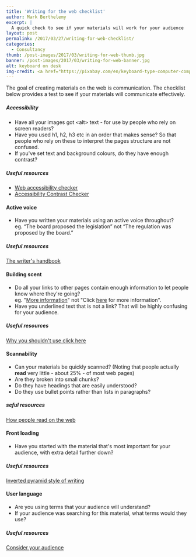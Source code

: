 ```yaml
---
title: 'Writing for the web checklist'
author: Mark Berthelemy
excerpt: |
  A quick check to see if your materials will work for your audience 
layout: post
permalink: /2017/03/27/writing-for-web-checklist/
categories:
  - Consultancy
thumb: /post-images/2017/03/writing-for-web-thumb.jpg
banner: /post-images/2017/03/writing-for-web-banner.jpg
alt: keyboard on desk
img-credit: <a href="https://pixabay.com/en/keyboard-type-computer-computing-498396/" target="_blank">Pixabay</a>
---
```

The goal of creating materials on the web is communication. The checklist below provides a test to see if your materials will communicate effectively.

##### Accessibility

- Have all your images got &lt;alt&gt; text - for use by people who rely on screen readers?
- Have you used h1, h2, h3 etc in an order that makes sense? So that people who rely on these to interpret the pages structure are not confused.
- If you've set text and background colours, do they have enough contrast?

##### Useful resources

- <a href="https://achecker.ca" target="_blank">Web accessibility checker</a>
- <a href="http://accessible-colors.com/" target="_blank">Accessibility Contrast Checker</a>
 
#### Active voice

- Have you written your materials using an active voice throughout?<br>eg. “The board proposed the legislation” not “The regulation was proposed by the board.”

##### Useful resources

<a href="http://writing.wisc.edu/Handbook/CCS_activevoice.html" target="_blank">The writer's handbook</a>

#### Building scent

- Do all your links to other pages contain enough information to let people know where they're going?<br>eg. "<u>More information</u>"&nbsp;not "Click <u>here</u>&nbsp;for more information".
- Have you underlined text that is not a link? That will be highly confusing for your audience.

##### Useful resources

<a href="http://www.wyversolutions.co.uk/2015/08/10-why-shouldnt-use-click-here" target="_blank">Why you shouldn't use click here</a>

#### Scannability

- Can your materials be quickly scanned? (Noting that people actually <b>read</b>&nbsp;very little - about 25% - of most web pages)
- Are they broken into small chunks?
- Do they have headings that are easily understood?
- Do they use bullet points rather than lists in paragraphs?

##### seful resources

<a href="https://www.nngroup.com/articles/how-users-read-on-the-web/" target="_blank">How people read on the web</a>

#### Front loading

- Have you started with the material that's most important for your audience, with extra detail further down?

##### Useful resources

<a href="https://webwisewording.com/inverted-pyramid/" target="_blank">Inverted pyramid style of writing</a>

#### User language

- Are you using terms that your audience will understand?
- If your audience was searching for this material, what terms would they use?

##### Useful resources

<a href="https://writingcommons.org/open-text/writing-processes/think-rhetorically/712-consider-your-audience" target="_blank">Consider your audience</a>
